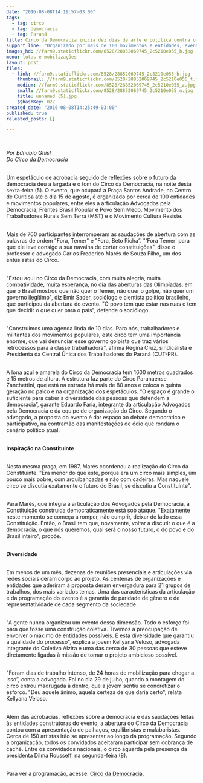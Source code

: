 ```yaml
---
date: "2016-08-08T14:19:57-03:00"
tags:
  - tag: circo
  - tag: democracia
  - tag: Paraná
title: Circo da Democracia inicia dez dias de arte e política contra o golpe
support_line: "Organizado por mais de 100 movimentos e entidades, evento prevê 30 apresentações artísticas gratuitas em Curitiba."
images_hd: //farm9.staticflickr.com/8528/28852069745_2c5210e055_b.jpg
menu: lutas e mobilizações
layout: post
files:
  - link: //farm9.staticflickr.com/8528/28852069745_2c5210e055_b.jpg
    thumbnail: //farm9.staticflickr.com/8528/28852069745_2c5210e055_t.jpg
    medium: //farm9.staticflickr.com/8528/28852069745_2c5210e055_z.jpg
    small: //farm9.staticflickr.com/8528/28852069745_2c5210e055_n.jpg
    title: unnamed (5).jpg
    $$hashKey: 02Z
created_date: "2016-08-08T14:25:49-03:00"
published: true
releated_posts: []

---
```

<p>&nbsp;</p>

<p><em>Por Ednubia GhisI<br />
Do Circo da Democracia</em></p>

<p><br />
Um espet&aacute;culo de acrobacia seguido de reflex&otilde;es sobre o futuro da democracia deu a largada e o tom do Circo da Democracia, na noite desta sexta-feira (5). O evento, que ocupar&aacute; a Pra&ccedil;a Santos Andrade, no Centro de Curitiba at&eacute; o dia 15 de agosto, &eacute; organizado por cerca de 100 entidades e movimentos populares, entre eles a articula&ccedil;&atilde;o Advogados pela Democracia, Frentes Brasil Popular e Povo Sem Medo, Movimento dos Trabalhadores Rurais Sem Terra (MST) e o Movimento Cultura Resiste.&nbsp;</p>

<p><br />
Mais de 700 participantes interromperam as sauda&ccedil;&otilde;es de abertura com as palavras de ordem &quot;Fora, Temer&quot; e &quot;Fora, Beto Richa&rdquo;. &quot;&#39;Fora Temer&#39; para que ele leve consigo a sua navalha de cortar constitui&ccedil;&otilde;es&quot;, disse o professor e advogado Carlos Frederico Mar&eacute;s de Souza Filho, um dos entusiastas do Circo.&nbsp;</p>

<p><br />
&quot;Estou aqui no Circo da Democracia, com muita alegria, muita combatividade, muita esperan&ccedil;a, no dia das aberturas das Olimp&iacute;adas, em que o Brasil mostrou que n&atilde;o quer o Temer, n&atilde;o quer o golpe, n&atilde;o quer um governo ileg&iacute;timo&quot;, diz Emir Sader, soci&oacute;logo e cientista pol&iacute;tico brasileiro, que participou da abertura do evento. &quot;O povo tem que estar nas ruas e tem que decidir o que quer para o pa&iacute;s&quot;, defende o soci&oacute;logo.</p>

<p><br />
&quot;Constru&iacute;mos uma agenda linda de 10 dias. Para n&oacute;s, trabalhadores e militantes dos movimentos populares, este circo tem uma import&acirc;ncia enorme, que vai denunciar esse governo golpista que traz v&aacute;rios retrocessos para a classe trabalhadora&quot;, afirma Regina Cruz, sindicalista e Presidenta da Central &Uacute;nica dos Trabalhadores do Paran&aacute; (CUT-PR).&nbsp;</p>

<p><br />
A lona azul e amarela do Circo da Democracia tem 1600 metros quadrados e 15 metros de altura. A estrutura faz parte do Circo Paranaense Zanchettini, que est&aacute; na estrada h&aacute; mais de 80 anos e coloca a quinta gera&ccedil;&atilde;o no palco e na organiza&ccedil;&atilde;o dos espet&aacute;culos. &ldquo;O espa&ccedil;o &eacute; grande o suficiente para caber a diversidade das pessoas que defendem a democracia&rdquo;, garante Eduardo Faria, integrante da articula&ccedil;&atilde;o Advogados pela Democracia e da equipe de organiza&ccedil;&atilde;o do Circo. Segundo o advogado, a proposta do evento &eacute; dar espa&ccedil;o ao debate democr&aacute;tico e participativo, na contram&atilde;o das manifesta&ccedil;&otilde;es de &oacute;dio que rondam o cen&aacute;rio pol&iacute;tico atual.&nbsp;</p>

<p><br />
<strong>Inspira&ccedil;&atilde;o na Constituinte</strong></p>

<p><br />
Nesta mesma pra&ccedil;a, em 1987, Mar&eacute;s coordenou a realiza&ccedil;&atilde;o do Circo da Constituinte. &quot;Era menor do que este, porque era um circo mais simples, um pouco mais pobre, com arquibancadas e n&atilde;o com cadeiras. Mas naquele circo se discutia exatamente o futuro do Brasil, se discutiu a Constituinte&quot;.</p>

<p><br />
Para Mar&eacute;s, que integra a articula&ccedil;&atilde;o dos Advogados pela Democracia, a Constitui&ccedil;&atilde;o constru&iacute;da democraticamente est&aacute; sob ataque. &quot;Exatamente neste momento se come&ccedil;a a romper, n&atilde;o cumprir, deixar de lado essa Constitui&ccedil;&atilde;o. Ent&atilde;o, o Brasil tem que, novamente, voltar a discutir o que &eacute; a democracia, o que n&oacute;s queremos, qual ser&aacute; o nosso futuro, o do povo e do Brasil inteiro&quot;, prop&otilde;e. &nbsp;</p>

<p><br />
<strong>Diversidade&nbsp;</strong></p>

<p><br />
Em menos de um m&ecirc;s, dezenas de reuni&otilde;es presenciais e articula&ccedil;&otilde;es via redes sociais deram corpo ao projeto. As centenas de organiza&ccedil;&otilde;es e entidades que aderiram &agrave; proposta deram envergadura para 21 grupos de trabalhos, dos mais variados temas. Uma das caracter&iacute;sticas da articula&ccedil;&atilde;o e da programa&ccedil;&atilde;o do evento &eacute; a garantia de paridade de g&ecirc;nero e de representatividade de cada segmento da sociedade. &nbsp;</p>

<p><br />
&quot;A gente nunca organizou um evento dessa dimens&atilde;o. Todo o esfor&ccedil;o foi para que fosse uma constru&ccedil;&atilde;o coletiva. Tivemos a preocupa&ccedil;&atilde;o de envolver o m&aacute;ximo de entidades poss&iacute;veis. &Eacute; esta diversidade que garantiu a qualidade do processo&quot;, explica a jovem Kellyana Veloso, advogada integrante do Coletivo Alzira e uma das cerca de 30 pessoas que esteve diretamente ligadas &agrave; miss&atilde;o de tornar o projeto ambicioso poss&iacute;vel.&nbsp;</p>

<p><br />
&quot;Foram dias de trabalho intenso, de 24 horas de mobiliza&ccedil;&atilde;o para chegar a isso&rdquo;, conta a advogada. Foi no dia 29 de julho, quando a montagem do circo entrou madrugada &agrave; dentro, que a jovem sentiu se concretizar o esfor&ccedil;o. &quot;Deu aquele &acirc;nimo, aquela certeza de que daria certo&quot;, relata Kellyana Veloso.</p>

<p><br />
Al&eacute;m das acrobacias, reflex&otilde;es sobre a democracia e das sauda&ccedil;&otilde;es feitas &agrave;s entidades construtoras do evento, a abertura do Circo da Democracia contou com a apresenta&ccedil;&atilde;o de palha&ccedil;os, equilibristas e malabaristas. Cerca de 150 artistas ir&atilde;o se apresentar ao longo da programa&ccedil;&atilde;o. Segundo a organiza&ccedil;&atilde;o, todos os convidados aceitaram participar sem cobran&ccedil;a de cach&ecirc;. Entre os convidados nacionais, o circo aguarda pela presen&ccedil;a da presidenta Dilma Rousseff, na segunda-feira (8).&nbsp;</p>

<p><br />
Para ver a programa&ccedil;&atilde;o, acesse:&nbsp;<a href="http://www.circodademocracia.com.br/">Circo da Democracia</a>.&nbsp;</p>
